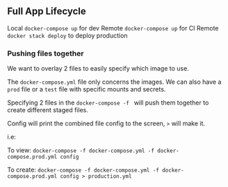 ## Full App Lifecycle

Local `docker-compose up` for dev
Remote `docker-compose up` for CI
Remote `docker stack deploy` to deploy production

### Pushing files together

We want to overlay 2 files to easily specify which image to use.

The `docker-compose.yml` file only concerns the images. We can also have a `prod` file or a `test` file with specific mounts and secrets. 

Specifying 2 files in the `docker-compose -f ` will push them together to create different staged files.

Config will print the combined file config to the screen, `>` will make it.

i.e:

To view: `docker-compose -f docker-compose.yml -f docker-compose.prod.yml config`

To create: `docker-compose -f docker-compose.yml -f docker-compose.prod.yml config > production.yml`



